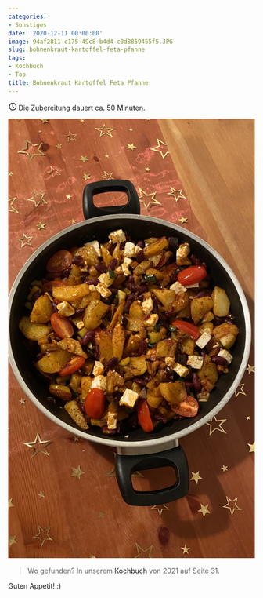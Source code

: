 ```yaml
---
categories:
- Sonstiges
date: '2020-12-11 00:00:00'
image: 94af2811-c175-49c8-b4d4-c0d8859455f5.JPG
slug: bohnenkraut-kartoffel-feta-pfanne
tags:
- Kochbuch
- Top
title: Bohnenkraut Kartoffel Feta Pfanne
---
```



<svg xmlns="http://www.w3.org/2000/svg" class="icon icon-tabler icon-tabler-clock" width="17" height="17" viewBox="0 0 22 22" stroke-width="2" stroke="currentColor" fill="none" stroke-linecap="round" stroke-linejoin="round">
  <path stroke="none" d="M0 0h24v24H0z"></path>
  <circle cx="12" cy="12" r="9"></circle>
  <polyline points="12 7 12 12 15 15"></polyline>
</svg> Die Zubereitung dauert ca. 50 Minuten.

![Foto 1](IMG_1710.JPEG)

> Wo gefunden? In unserem [Kochbuch](https://drive.google.com/file/d/1OTIuJo0opKTimU0gug9hlcpmTNJdstUg/view) von 2021 auf Seite 31.

Guten Appetit! :)